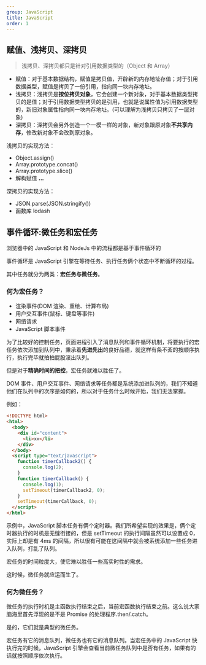 ```yaml
---
group: JavaScript
title: JavaScript
order: 1
---
```


## 赋值、浅拷贝、深拷贝

> 浅拷贝、深拷贝都只是针对引用数据类型的（Object 和 Array）

- 赋值：对于基本数据结构，赋值是拷贝值，开辟新的内存地址存值；对于引用数据类型，赋值是拷贝了一份引用，指向同一块内存地址。
- 浅拷贝：浅拷贝是**按位拷贝对象**，它会创建一个新对象，对于基本数据类型拷贝的是值；对于引用数据类型拷贝的是引用，也就是说属性值为引用数据类型的，新旧对象属性指向同一块内存地址。(可以理解为浅拷贝只拷贝了一层对象)
- 深拷贝：深拷贝会另外创造一个一模一样的对象，新对象跟原对象**不共享内存**，修改新对象不会改到原对象。

浅拷贝的实现方法：

- Object.assign()
- Array.prototype.concat()
- Array.prototype.slice()
- 解构赋值 **...**

深拷贝的实现方法：

- JSON.parse(JSON.stringify())
- 函数库 lodash

## 事件循环:微任务和宏任务

浏览器中的 JavaScript 和 NodeJs 中的流程都是基于事件循环的

事件循环是 JavaScript 引擎在等待任务、执行任务俩个状态中不断循环的过程。

其中任务就分为两类：**宏任务与微任务**。

### 何为宏任务？

- 渲染事件(DOM 渲染、重绘、计算布局)
- 用户交互事件(鼠标、键盘等事件)
- 网络请求
- JavaScript 脚本事件

为了比较好的控制任务，页面进程引入了消息队列和事件循环机制，将要执行的宏任务依次添加到队列中，秉承着**先进先出**的良好品德，就这样有条不紊的按顺序执行，执行完毕就拍拍屁股滚出队列。

但是对于**精确时间的把控**，宏任务就难以胜任了。

DOM 事件、用户交互事件、网络请求等任务都是系统添加进队列的，我们不知道他们在队列中的次序是如何的，所以对于任务什么时候开始，我们无法掌握。

例如：

```html
<!DOCTYPE html>
<html>
  <body>
    <div id="content">
      <li>xx</li>
    </div>
  </body>
  <script type="text/javascript">
    function timerCallback2() {
      console.log(2);
    }
    function timerCallback() {
      console.log(1);
      setTimeout(timerCallback2, 0);
    }
    setTimeout(timerCallback, 0);
  </script>
</html>
```

示例中，JavaScript 脚本任务有俩个定时器。我们所希望实现的效果是，俩个定时器执行的时机是无缝衔接的，但是 setTimeout 的执行间隔虽然可以设置成 0，实际上却是有 4ms 的间隔，所以很有可能在这间隔中就会被系统添加一些任务进入队列，打乱了队列。

宏任务的时间粒度大，使它难以胜任一些高实时性的需求。

这时候，微任务就应运而生了。

### 何为微任务？

微任务的执行时机是主函数执行结束之后，当前宏函数执行结束之前。这么说大家脑海里首先浮现的是不是 Promise 的处理程序.then/.catch。

是的，它们就是典型的微任务。

宏任务有它的消息队列，微任务也有它的消息队列。当宏任务中的 JavaScript 快执行完的时候，JavaScript 引擎会查看当前微任务队列中是否有任务，如果有的话就按照顺序依次执行。
